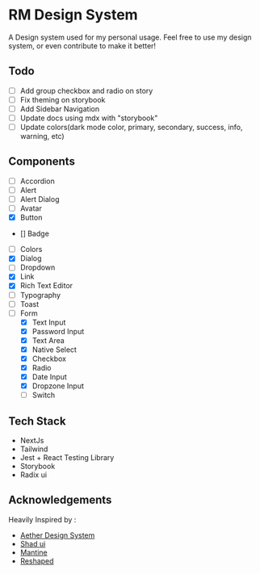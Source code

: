 # RM Design System

A Design system used for my personal usage. Feel free to use my design
system, or even contribute to make it better!

## Todo

- [ ] Add group checkbox and radio on story
- [ ] Fix theming on storybook
- [ ] Add Sidebar Navigation
- [ ] Update docs using mdx with "storybook"
- [ ] Update colors(dark mode color, primary, secondary, success, info, warning, etc)

## Components

- [ ] Accordion
- [ ] Alert
- [ ] Alert Dialog
- [ ] Avatar
- [x] Button
- [] Badge
- [ ] Colors
- [x] Dialog
- [ ] Dropdown
- [x] Link
- [x] Rich Text Editor
- [ ] Typography
- [ ] Toast
- [ ] Form
  - [x] Text Input
  - [x] Password Input
  - [x] Text Area
  - [x] Native Select
  - [x] Checkbox
  - [x] Radio
  - [x] Date Input
  - [x] Dropzone Input
  - [ ] Switch

## Tech Stack

- NextJs
- Tailwind
- Jest + React Testing Library
- Storybook
- Radix ui

## Acknowledgements

Heavily Inspired by :

- [Aether Design System](https://aether.thcl.dev)
- [Shad ui](https://ui.shadcn.com)
- [Mantine](https://mantine.dev)
- [Reshaped](https://reshaped.so)
